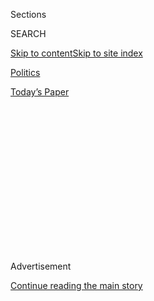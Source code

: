 <div id="app">

<div>

<div>

<div>

<div class="NYTAppHideMasthead css-1q2w90k e1suatyy0">

<div class="section css-ui9rw0 e1suatyy2">

<div class="css-eph4ug er09x8g0">

<div class="css-6n7j50">

</div>

<span class="css-1dv1kvn">Sections</span>

<div class="css-10488qs">

<span class="css-1dv1kvn">SEARCH</span>

</div>

[Skip to content](#site-content)[Skip to site
index](#site-index)

</div>

<div id="masthead-section-label" class="css-1wr3we4 eaxe0e00">

[Politics](https://www.nytimes.com/section/politics)

</div>

<div class="css-10698na e1huz5gh0">

</div>

</div>

<div id="masthead-bar-one" class="section hasLinks css-15hmgas e1csuq9d3">

<div class="css-uqyvli e1csuq9d0">

</div>

<div class="css-1uqjmks e1csuq9d1">

</div>

<div class="css-9e9ivx">

[](https://myaccount.nytimes.com/auth/login?response_type=cookie&client_id=vi)

</div>

<div class="css-1bvtpon e1csuq9d2">

[Today’s
Paper](https://www.nytimes.com/section/todayspaper)

</div>

</div>

</div>

</div>

<div data-aria-hidden="false">

<div id="site-content" data-role="main">

<div>

<div class="css-1aor85t" style="opacity:0.000000001;z-index:-1;visibility:hidden">

<div class="css-1hqnpie">

<div class="css-epjblv">

<span class="css-17xtcya">[Politics](/section/politics)</span><span class="css-x15j1o">|</span><span class="css-fwqvlz">Chinese
Intelligence Officers Accused of Stealing Aerospace
Secrets</span>

</div>

<div class="css-k008qs">

<div class="css-1iwv8en">

<span class="css-18z7m18"></span>

<div>

</div>

</div>

<span class="css-1n6z4y">https://nyti.ms/2CSZ2R5</span>

<div class="css-1705lsu">

<div class="css-4xjgmj">

<div class="css-4skfbu" data-role="toolbar" data-aria-label="Social Media Share buttons, Save button, and Comments Panel with current comment count" data-testid="share-tools">

  - 
  - 
  - 
  - 
    
    <div class="css-6n7j50">
    
    </div>

  - 

</div>

</div>

</div>

</div>

</div>

</div>

<div id="NYT_TOP_BANNER_REGION" class="css-13pd83m">

</div>

<div id="top-wrapper" class="css-1sy8kpn">

<div id="top-slug" class="css-l9onyx">

Advertisement

</div>

[Continue reading the main
story](#after-top)

<div class="ad top-wrapper" style="text-align:center;height:100%;display:block;min-height:250px">

<div id="top" class="place-ad" data-position="top" data-size-key="top">

</div>

</div>

<div id="after-top">

</div>

</div>

<div id="sponsor-wrapper" class="css-1hyfx7x">

<div id="sponsor-slug" class="css-19vbshk">

Supported by

</div>

[Continue reading the main
story](#after-sponsor)

<div id="sponsor" class="ad sponsor-wrapper" style="text-align:center;height:100%;display:block">

</div>

<div id="after-sponsor">

</div>

</div>

<div class="css-1vkm6nb ehdk2mb0">

# Chinese Intelligence Officers Accused of Stealing Aerospace Secrets

</div>

<div class="css-79elbk" data-testid="photoviewer-wrapper">

<div class="css-z3e15g" data-testid="photoviewer-wrapper-hidden">

</div>

<div class="css-1a48zt4 ehw59r15" data-testid="photoviewer-children">

![<span class="css-16f3y1r e13ogyst0" data-aria-hidden="true">Capstone
Turbine, one of more than a dozen companies whose corporate computer
systems were breached by Chinese intelligence officers and
hackers.</span><span class="css-cnj6d5 e1z0qqy90" itemprop="copyrightHolder"><span class="css-1ly73wi e1tej78p0">Credit...</span><span><span>Globe
Newswire, via Associated
Press</span></span></span>](https://static01.nyt.com/images/2018/10/31/us/31dc-intel1/31dc-intel1-articleLarge.jpg?quality=75&auto=webp&disable=upscale)

</div>

</div>

<div class="css-xt80pu e12qa4dv0">

<div class="css-18e8msd">

<div class="css-vp77d3 epjyd6m0">

<div class="css-1baulvz">

By [<span class="css-1baulvz last-byline" itemprop="name">Katie
Benner</span>](https://www.nytimes.com/by/katie-benner)

</div>

</div>

  - Oct. 30,
    2018

  - 
    
    <div class="css-4xjgmj">
    
    <div class="css-d8bdto" data-role="toolbar" data-aria-label="Social Media Share buttons, Save button, and Comments Panel with current comment count" data-testid="share-tools">
    
      - 
      - 
      - 
      - 
        
        <div class="css-6n7j50">
        
        </div>
    
      - 
    
    </div>
    
    </div>

</div>

<div class="css-tk9fsr">

[阅读简体中文版](https://cn.nytimes.com/usa/20181031/justice-department-china-espionage/ "Read in Simplified Chinese")[閱讀繁體中文版](https://cn.nytimes.com/usa/20181031/justice-department-china-espionage/zh-hant/ "Read in Traditional Chinese")

</div>

</div>

<div class="section meteredContent css-1r7ky0e" name="articleBody" itemprop="articleBody">

<div class="css-1fanzo5 StoryBodyCompanionColumn">

<div class="css-53u6y8">

WASHINGTON — Intelligence officers in a small office in China’s vast
intelligence-gathering network for years stole secrets from aerospace
companies in the United States and abroad, Justice Department officials
said on Tuesday in unsealing the third indictment in recent weeks that
detailed China’s elaborate efforts to steal corporate secrets through
espionage and hacking.

Two Chinese intelligence officers and five hackers repeatedly broke into
corporate computer systems to steal intellectual property and other
information about the aerospace industry, [according to the
indictment](https://int.nyt.com/data/documenthelper/462-chinese-intelligence-officers-indictment/e73abcf72e5df6c6a996/optimized/full.pdf#page=1),
which had been under seal since June.

From January 2010 to May 2015, they stole turbofan engine plans and
other confidential business information from 13 companies, according to
court documents. They included Capstone Turbine, a gas turbine
manufacturer based in Los Angeles, and other unnamed companies in Los
Angeles and San Diego as well as Massachusetts, Arizona, Oregon and
Wisconsin and overseas in Britain, France and Australia.

At the time, a Chinese government-owned aerospace company was developing
a comparable commercial aircraft engine, the government said.

</div>

</div>

<div class="css-1fanzo5 StoryBodyCompanionColumn">

<div class="css-53u6y8">

The officers worked in the Jiangsu Province office of the Ministry of
State Security, China’s primary domestic and foreign
intelligence-gathering agency. That office was also at the heart of the
two other recent cases involving China’s efforts to steal information
from the American aerospace industry.

China has long pilfered American corporate, academic and military
information to bolster its position in the global economy, and the three
cases show the Justice Department’s continued crackdown on China’s
efforts to steal corporate data for China’s commercial gain, Adam L.
Braverman, the United States attorney for the Southern District of
California, said in a statement.

“The concerted effort to steal, rather than simply purchase,
commercially available products should offend every company that invests
talent, energy and shareholder money into the development of products,”
he said.

This month, Yanjun Xu, a deputy division director in the office, was
charged with [trying to steal secrets from GE
Aviation](https://www.nytimes.com/2018/10/10/us/politics/china-spy-espionage-arrest.html).
Mr. Xu was arrested in Belgium in April, about a year after he began
grooming a GE employee to obtain and deliver corporate secrets,
prosecutors said. The case was the first time a Chinese intelligence
official was extradited to the United States to be tried in federal
court.

In September, the department arrested Ji Chaoqun, a United States Army
reservist from China, on charges that he [secretly provided information
about aerospace industry
employees](https://www.nytimes.com/2018/09/25/us/politics/ji-chaoqun-china-spy.html)
after meeting Chinese intelligence officers from the Jiangsu office in
2013. One of those officers, who was arrested in April, was Mr. Xu,
according to an American official briefed on the investigation.

</div>

</div>

<div class="css-1fanzo5 StoryBodyCompanionColumn">

<div class="css-53u6y8">

The information Mr. Ji provided would have been used in the Chinese
government’s efforts to recruit those employees as informants, the
Justice Department said.

The indictment unveiled on Tuesday accused the two intelligence
officers, Zha Rong and Chai Meng, and other co-conspirators in the
Jiangsu office of working with hackers to steal turbofan technology used
in American and European commercial airliners. They also accused them of
working with two employees in a Jiangsu Province office of the unnamed
French aerospace manufacturer, Gu Gen and Tian Xi, who had been
recruited to act as spies by the Chinese intelligence officers. They
were also charged.

An unidentified American company and the French manufacturer oversaw the
turbofan engine project, according to court papers.

The hackers — Zhang Zhang-Gui, Liu Chunliang, Gao Hong Kun, Zhuang
Xiaowei and Ma Zhiqi — also infiltrated other companies that made
turbofan jet engine parts, prosecutors said, and leased a global network
of servers to hide their movements.

The hackers sent spearphishing emails to company employees and planted
malware into corporate computer networks, according to the indictment.
They also turned their corporate websites into malicious sites that
would compromise the computers of anyone who visited them, law
enforcement officials said.

From November 2013 to February 2014, they also groomed Mr. Tian and Mr.
Gu, employees in the French aerospace company’s China office, to work
with Chinese intelligence officers, according to the indictment.

Mr. Tian planted malicious software into his employer’s computer systems
for the Chinese intelligence officials, according to court documents.

</div>

</div>

<div class="css-1fanzo5 StoryBodyCompanionColumn">

<div class="css-53u6y8">

Mr. Gu, his office’s head of information technology and security, told
Chinese intelligence officers that law enforcement officials had noticed
the presence of malware in the company’s systems, prosecutors said. The
warning allowed the conspirators to try to hide their identities.

Mr. Zhang was also charged in a separate case claiming that he and
another Chinese citizen used some of the stolen information for their
own criminal scheme. The Justice Department intends to bring more such
corporate theft cases, said John C. Demers, the head of the National
Security Division at the agency.

</div>

</div>

</div>

<div>

</div>

<div>

</div>

<div>

</div>

<div>

<div id="bottom-wrapper" class="css-1ede5it">

<div id="bottom-slug" class="css-l9onyx">

Advertisement

</div>

[Continue reading the main
story](#after-bottom)

<div id="bottom" class="ad bottom-wrapper" style="text-align:center;height:100%;display:block;min-height:90px">

</div>

<div id="after-bottom">

</div>

</div>

</div>

</div>

</div>

## Site Index

<div>

</div>

## Site Information Navigation

  - [© <span>2020</span> <span>The New York Times
    Company</span>](https://help.nytimes.com/hc/en-us/articles/115014792127-Copyright-notice)

<!-- end list -->

  - [NYTCo](https://www.nytco.com/)
  - [Contact
    Us](https://help.nytimes.com/hc/en-us/articles/115015385887-Contact-Us)
  - [Work with us](https://www.nytco.com/careers/)
  - [Advertise](https://nytmediakit.com/)
  - [T Brand Studio](http://www.tbrandstudio.com/)
  - [Your Ad
    Choices](https://www.nytimes.com/privacy/cookie-policy#how-do-i-manage-trackers)
  - [Privacy](https://www.nytimes.com/privacy)
  - [Terms of
    Service](https://help.nytimes.com/hc/en-us/articles/115014893428-Terms-of-service)
  - [Terms of
    Sale](https://help.nytimes.com/hc/en-us/articles/115014893968-Terms-of-sale)
  - [Site
    Map](https://spiderbites.nytimes.com)
  - [Help](https://help.nytimes.com/hc/en-us)
  - [Subscriptions](https://www.nytimes.com/subscription?campaignId=37WXW)

</div>

</div>

</div>

</div>

